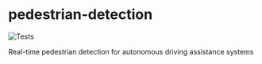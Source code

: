 # pedestrian-detection

![Tests](https://github.com/ironcladgeek/pedestrian-detection/actions/workflows/tests.yaml/badge.svg)

Real-time pedestrian detection for autonomous driving assistance systems

